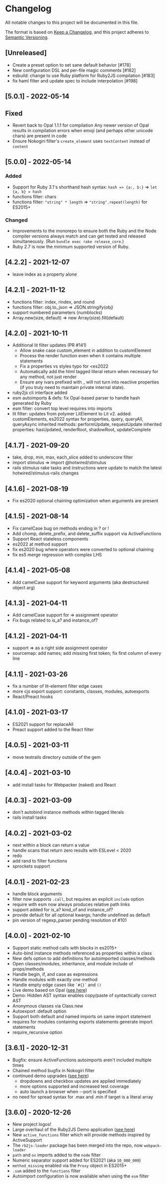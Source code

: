 # Changelog

All notable changes to this project will be documented in this file.

The format is based on [Keep a Changelog](https://keepachangelog.com/en/1.0.0/),
and this project adheres to [Semantic Versioning](https://semver.org/spec/v2.0.0.html).

## [Unreleased]

- Create a preset option to set sane default behavior [#178]
- New configuration DSL and per-file magic comments [#182]
- esbuild: change to use Ruby platform for Ruby2JS compilation [#183]
- fix haml filter and update spec to include interpolation [#198]

## [5.0.1] - 2022-05-14

## Fixed

- Revert back to Opal 1.1.1 for compilation
  Any newer version of Opal results in compilation errors when emoji (and perhaps other unicode chars) are present in code
- Ensure Nokogiri filter's `create_element` uses `textContent` instead of `content`

## [5.0.0] - 2022-05-14

### Added

- Support for Ruby 3.1's shorthand hash syntax: `hash => {a:, b:}` => `let {a, b} = hash`
- functions filter: chars
- functions filter: `"string" * length` => `"string".repeat(length)` for ES2015+

### Changed

- Improvements to the monorepo to ensure both the Ruby and the Node compiler versions always match
  and can get tested and released simultaneously. (Run `bundle exec rake release_core`.)
- Ruby 2.7 is now the minimum supported version of Ruby.

## [4.2.2] - 2021-12-07

* leave index as a property alone

## [4.2.1] - 2021-11-12

* functions filter: index, rindex, and round
* functions filter: obj.to_json => JSON.stringify(obj)
* support numbered parameters (numblocks)
* Array.new(size, default) => new Array(size).fill(default)

## [4.2.0] - 2021-10-11

* Additional lit filter updates (PR #141)
  * Allow snake case custom_element in addition to customElement
  * Process the render function even when it contains multiple statements
  * Fix a properties vs styles typo for <es2022
  * Automatically add the html tagged literal return when necessary for any method, not just render
  * Ensure any ivars prefixed with _ will not turn into reactive properties (if you truly need to maintain private internal state).
* ruby2js cli interface added
* esm autoimports & defs: fix Opal-based parser to handle hash generated by Ruby
* esm filter: convert top level requires into imports
* lit filter: updates from polymer LitElement to Lit v2.
  added: customElements, es2022 syntax for properties,
  query, queryAll, queryAsync
  inherited methods: performUpdate, requestUpdate
  inherited properties: hasUpdated, renderRoot, shadowRoot, updateComplete

## [4.1.7] - 2021-09-20

* take, drop, min, max, each_slice added to underscore filter
* import stimulus => import @hotwired/stimulus
* rails stimulus rake tasks and instructions were update to match
  the latest hotwired/stimulus-rails changes

## [4.1.6] - 2021-08-19

* Fix es2020 optional chaining optimization when arguments are present

## [4.1.5] - 2021-08-14

* Fix camelCase bug on methods ending in ? or !
* Add chomp, delete_prefix, and delete_suffix support via ActiveFunctions
* Support React stateless components
* es2022 at method support
* fix es2020 bug where operators were converted to optional chaining
* fix es5 merge regression with complex LHS

## [4.1.4] - 2021-05-08

* Add camelCase support for keyword arguments (aka destructured object arg)

## [4.1.3] - 2021-04-11

* Add camelCase support for => assignment operator
* Fix bugs related to is_a? and instance_of?

## [4.1.2] - 2021-04-11

* support => as a right side assignment operator
* sourcemap: add names; add missing first token; 
   fix first column of every line

## [4.1.1] - 2021-03-26

* fix a number of lit-element filter edge cases
* more cjs export support: constants, classes, modules, autoexports
* React/Preact hooks

## [4.1.0] - 2021-03-17

* ES2021 support for replaceAll
* Preact support added to the React filter

## [4.0.5] - 2021-03-11

* move testrails directory outside of the gem

## [4.0.4] - 2021-03-10

* add install tasks for Webpacker (naked) and React

## [4.0.3] - 2021-03-09

* don't autobind instance methods within tagged literals
* rails install tasks

## [4.0.2] - 2021-03-02

* next within a block can return a value
* handle scans that return zero results with ESLevel < 2020
* redo
* add rand to filter functions
* sprockets support

## [4.0.1] - 2021-02-23

* handle block arguments
* filter now supports `.call`, but requires an explicit `include` option
* require with esm now always produces relative path links
* support added for is_a? kind_of and instance_of?
* provide default for all optional kwargs; handle undefined as default
* pin version of regexp_parser pending resolution of #101

## [4.0.0] - 2021-02-10

* Support static method calls with blocks in es2015+
* Auto-bind instance methods referenced as properties within a class
* New defs option to add definitions for autoimported classes/methods
* Open classes/modules, inheritance, and module include of props/methods
* Handle begin, if, and case as expressions
* Handle modules with exactly one method
* Handle empty edge cases like `` `#{}` `` and `()`
* Live demo based on Opal ([see here](https://ruby2js.com/demo))
* Demo: Hidden AST syntax enables copy/paste of syntactically correct AST
* Anonymous classes via Class.new
* Autoexport :default option
* Support both default and named imports on same import statement
* requires for modules containing exports statements generate import statements
* require_recursive option

## [3.6.1] - 2020-12-31

* Bugfix: ensure ActiveFunctions autoimports aren't included multiple times
* Chained method bugfix in Nokogiri filter
* continued demo upgrades ([see here](https://intertwingly.net/projects/ruby2js))
    * dropdowns and checkbox updates are applied immediately
    * more options supported and increased test coverage
    * auto launch a browser when --port is specified
* no need for spread syntax for .max and .min if target is a literal array

## [3.6.0] - 2020-12-26

* New project logos!
* Large overhaul of the Ruby2JS Demo application ([see here](https://intertwingly.net/projects/ruby2js))
* New `active_functions` filter which will provide methods inspired by ActiveSupport
* The `rb2js-loader` package has been merged into the repo, now `webpack-loader`
* `path` and `os` imports added to the `node` filter
* Numeric separator support added for ES2021 (aka `10_000_000`)
* `method_missing` enabled via the `Proxy` object in ES2015+
* `.sum` added to the `functions` filter
* Autoimport configuration is now available when using the `esm` filter
